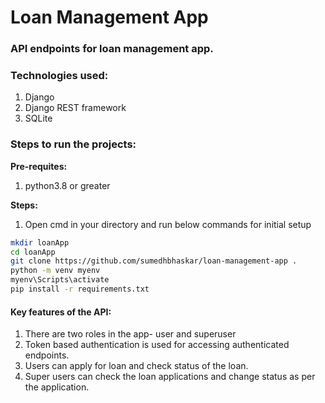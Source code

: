# Loan Management App

### API endpoints for loan management app.

### Technologies used:
1. Django
2. Django REST framework
3. SQLite


### Steps to run the projects:

**Pre-requites:**
1. python3.8 or greater

**Steps:**

1. Open cmd in your directory and run below commands for initial setup

```sh
mkdir loanApp
cd loanApp
git clone https://github.com/sumedhbhaskar/loan-management-app .
python -m venv myenv
myenv\Scripts\activate
pip install -r requirements.txt
```

#### Key features of the API:
1. There are two roles in the app- user and superuser
2. Token based authentication is used for accessing authenticated endpoints.
3. Users can apply for loan and check status of the loan.
4. Super users can check the loan applications and change status as per the application.





